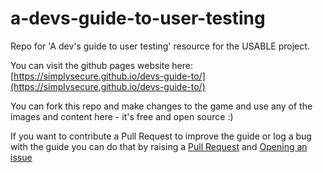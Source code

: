 # a-devs-guide-to-user-testing
Repo for 'A dev's guide to user testing' resource for the USABLE project.

You can visit the github pages website here: [https://simplysecure.github.io/devs-guide-to/](https://simplysecure.github.io/devs-guide-to/)

You can fork this repo and make changes to the game and use any of the images and content here - it's free and open source :)

If you want to contribute a Pull Request to improve the guide or log a bug with the guide you can do that by raising a [Pull Request](https://github.com/simplysecure/a-devs-guide-to-user-testing/pulls) and [Opening an issue](https://github.com/simplysecure/a-devs-guide-to-user-testing/issues/new)
